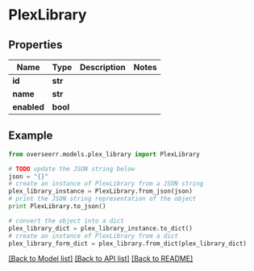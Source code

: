 # PlexLibrary


## Properties

Name | Type | Description | Notes
------------ | ------------- | ------------- | -------------
**id** | **str** |  | 
**name** | **str** |  | 
**enabled** | **bool** |  | 

## Example

```python
from overseerr.models.plex_library import PlexLibrary

# TODO update the JSON string below
json = "{}"
# create an instance of PlexLibrary from a JSON string
plex_library_instance = PlexLibrary.from_json(json)
# print the JSON string representation of the object
print PlexLibrary.to_json()

# convert the object into a dict
plex_library_dict = plex_library_instance.to_dict()
# create an instance of PlexLibrary from a dict
plex_library_form_dict = plex_library.from_dict(plex_library_dict)
```
[[Back to Model list]](../README.md#documentation-for-models) [[Back to API list]](../README.md#documentation-for-api-endpoints) [[Back to README]](../README.md)


